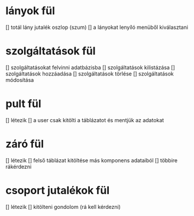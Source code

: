 # lányok fül
[] totál lány jutalék oszlop (szum)
[] a lányokat lenyíló menüből kiválasztani

# szolgáltatások fül
[] szolgáltatásokat felvinni adatbázisba
[] szolgáltatások kilistázása
[] szolgáltatások hozzáadása
[] szolgáltatások törlése
[] szolgáltatások módosítása

# pult fül
[] létezik
[] a user csak kitölti a táblázatot és mentjük az adatokat
# záró fül
[] létezik
[] felső táblázat kitöltése más komponens adataiból
[] többire rákérdezni

# csoport jutalékok fül
[] létezik
[] kitölteni gondolom (rá kell kérdezni)